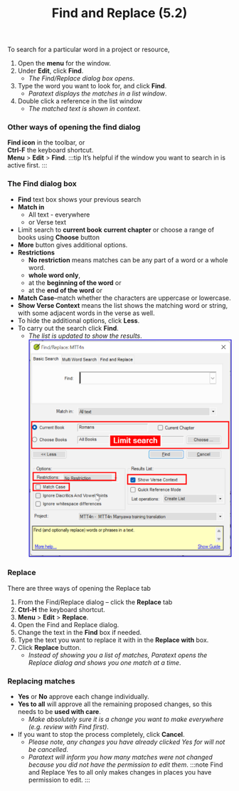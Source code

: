 ﻿---
title: Find and Replace (5.2)
---

To search for a particular word in a project or resource,

1.  Open the **menu** for the window.
1.  Under **Edit**, click **Find**.  
    -  *The Find/Replace dialog box opens*.
1.  Type the word you want to look for, and click **Find**.  
    -  *Paratext displays the matches in a list window*.
1.  Double click a reference in the list window  
    -  *The matched text is shown in context*.

### Other ways of opening the find dialog

**Find icon** in the toolbar, or  
**Ctrl-F** the keyboard shortcut.  
**Menu** \> **Edit** \> **Find**.
:::tip
It’s helpful if the window you want to search in is active first.
:::
### The Find dialog box
-  **Find** text box shows your previous search  
-  **Match in** 
   - All text - everywhere
   -  or Verse text  
-  Limit search to **current book** **current chapter** or choose a range of books using **Choose** button  
-  **More** button gives additional options.  
-  **Restrictions**
   -  **No restriction** means matches can be any part of a word or a whole word.
   -  **whole word only**,
   -  at the **beginning of the word** or
   -  at the **end of the word** or  
- **Match Case**–match whether the characters are uppercase or lowercase.  
- **Show Verse Context** means the list shows the matching word or string, with some adjacent words in the verse as well.  
-  To hide the additional options, click **Less**.  
-  To carry out the search click **Find**.  
    -  *The list is updated to show the results*.
     ![](./../media/Find.png)

### Replace

There are three ways of opening the Replace tab

1.  From the Find/Replace dialog – click the **Replace** tab
1.  **Ctrl-H** the keyboard shortcut.
1.  **Menu** \> **Edit** \> **Replace**.
1.  Open the Find and Replace dialog.
1.  Change the text in the **Find** box if needed.
1.  Type the text you want to replace it with in the **Replace with** box.
1.  Click **Replace** button.  
    -  *Instead of showing you a list of matches, Paratext opens the Replace dialog and shows you one match at a time*.

### Replacing matches

-  **Yes** or **No** approve each change individually.
-  **Yes to all** will approve all the remaining proposed changes, so this needs to be **used with care**.  
    - *Make absolutely sure it is a change you want to make everywhere (e.g. review with Find first)*.
-  If you want to stop the process completely, click **Cancel**.  
   - *Please note, any changes you have already clicked Yes for will not be cancelled*.
   - *Paratext will inform you how many matches were not changed because you did not have the permission to edit them*.
:::note
Find and Replace Yes to all only makes changes in places you have permission to edit.
:::
